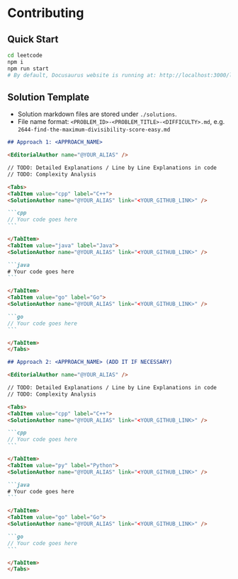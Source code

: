 # Contributing

## Quick Start

```bash
cd leetcode
npm i
npm run start
# By default, Docusaurus website is running at: http://localhost:3000/leetcode/
```

## Solution Template

- Solution markdown files are stored under `./solutions`.
- File name format: `<PROBLEM_ID>-<PROBLEM_TITLE>-<DIFFICULTY>.md`, e.g. `2644-find-the-maximum-divisibility-score-easy.md`

````md
## Approach 1: <APPROACH_NAME>

<EditorialAuthor name="@YOUR_ALIAS" />

// TODO: Detailed Explanations / Line by Line Explanations in code
// TODO: Complexity Analysis

<Tabs>
<TabItem value="cpp" label="C++">
<SolutionAuthor name="@YOUR_ALIAS" link="<YOUR_GITHUB_LINK>" />

```cpp
// Your code goes here
```

</TabItem>
<TabItem value="java" label="Java">
<SolutionAuthor name="@YOUR_ALIAS" link="<YOUR_GITHUB_LINK>" />

```java
# Your code goes here
```

</TabItem>
<TabItem value="go" label="Go">
<SolutionAuthor name="@YOUR_ALIAS" link="<YOUR_GITHUB_LINK>" />

```go
// Your code goes here
```

</TabItem>
</Tabs>

## Approach 2: <APPROACH_NAME> (ADD IT IF NECESSARY)

<EditorialAuthor name="@YOUR_ALIAS" />

// TODO: Detailed Explanations / Line by Line Explanations in code
// TODO: Complexity Analysis

<Tabs>
<TabItem value="cpp" label="C++">
<SolutionAuthor name="@YOUR_ALIAS" link="<YOUR_GITHUB_LINK>" />

```cpp
// Your code goes here
```

</TabItem>
<TabItem value="py" label="Python">
<SolutionAuthor name="@YOUR_ALIAS" link="<YOUR_GITHUB_LINK>" />

```java
# Your code goes here
```

</TabItem>
<TabItem value="go" label="Go">
<SolutionAuthor name="@YOUR_ALIAS" link="<YOUR_GITHUB_LINK>" />

```go
// Your code goes here
```

</TabItem>
</Tabs>
````
